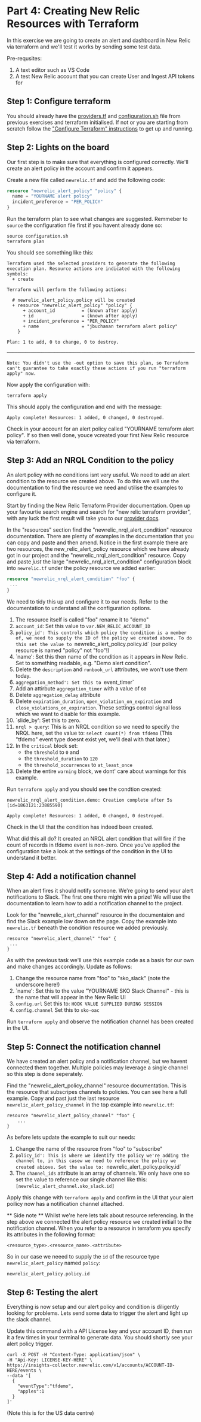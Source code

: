 # Part 4: Creating New Relic Resources with Terraform
In this exercise we are going to create an alert and dashboard in New Relic via terraform and we'll test it works by sending some test data.

Pre-requsites:

1. A text editor such as VS Code
2. A test New Relic account that you can create User and Ingest API tokens for

## Step 1: Configure terraform 
You should already have the [providers.tf](./providers.tf) and [configuration.sh](./configuration.sh.example) file from previous exercises and terraform initialised. If not or you are starting from scratch follow the ["Configure Terraform" instructions](./Part_1-Spinning_up_an_AWS_EC2_instance.md) to get up and running.

## Step 2: Lights on the board
Our first step is to make sure that everything is configured correctly. We'll create an alert policy in the account and confirm it appears. 

Create a new file called `newrelic.tf`  and add the following code:
```newrelic.tf
resource "newrelic_alert_policy" "policy" {
  name = "YOURNAME alert policy"
  incident_preference = "PER_POLICY"
}
```

Run the terraform plan to see what changes are suggested. Remmeber to `source` the configuration file first if you havent already done so:

```
source configuration.sh
terraform plan
```

You should see something like this:

```
Terraform used the selected providers to generate the following execution plan. Resource actions are indicated with the following symbols:
  + create

Terraform will perform the following actions:

  # newrelic_alert_policy.policy will be created
  + resource "newrelic_alert_policy" "policy" {
      + account_id          = (known after apply)
      + id                  = (known after apply)
      + incident_preference = "PER_POLICY"
      + name                = "jbuchanan terraform alert policy"
    }

Plan: 1 to add, 0 to change, 0 to destroy.

─────────────────────────────────────────────────────────────────────────────────────────────────────────────────────────────────────────────────────────

Note: You didn't use the -out option to save this plan, so Terraform can't guarantee to take exactly these actions if you run "terraform apply" now.
```

Now apply the configuration with:

```
terraform apply
```

This should apply the configuration and end with the message:
```
Apply complete! Resources: 1 added, 0 changed, 0 destroyed.
```

Check in your account for an alert policy called "YOURNAME terraform alert policy". If so then well done, youce vcreated your first New Relic resource via terraform.


## Step 3: Add an NRQL Condition to the policy
An alert policy with no conditions isnt very useful. We need to add an alert condition to the resource we created above. To do this we will use the documentation to find the resource we need and utilise the examples to configure it.

Start by finding the New Relic Terraform Provider documentation. Open up your favourtie search engine and search for "new relic terraform provider", with any luck the first result will take you to our [provider docs](https://registry.terraform.io/providers/newrelic/newrelic/latest/docs).

In the "resources" section find the "newrelic_nrql_alert_condition" resource documentation. There are plenty of examples in the documentation that you can copy and paste and then amend. Notice in the first example there are two resources, the new_relic_alert_policy resource which we have already got in our project and the "newrelic_nrql_alert_condition" resource. Copy and paste *just* the large "newrelic_nrql_alert_condition" configuration block into `newrelic.tf` under the policy resource we added earlier:

```newrelic.tf
resource "newrelic_nrql_alert_condition" "foo" {
 ...
}
```

We need to tidy this up and configure it to our needs. Refer to the documentation to understand all the configuration options.
1. The resource  itself is called "foo" rename it to "demo"
2. `account_id`: Set this value to `var.NEW_RELIC_ACCOUNT_ID`
3. `policy_id': This controls which policy the condition is a member of, we need to supply the ID of the policy we created above. To do this set the value to `newrelic_alert_policy.policy.id` (our policy resource is named "policy" not "foo"!)
4. `name': Set this then name of the condition as it appears in New Relic. Set to something readable, e.g. "Demo alert condition". 
5. Delete the `description` and `runbook_url` attributes, we won't use them today.
6. `aggregation_method': Set this to `event_timer`
7. Add an attirbute `aggregation_timer` with a value of `60`
8. Delete `aggregation_delay` attribute
9. Delete `expiration_duration`, `open_violation_on_expiration` and `close_violations_on_expiration`. These settings control signal loss which we want to disable for this example.
10. `slide_by': Set this to zero.
11. `nrql > query`: This is an NRQL condition so we need to specify the NRQL here, set the value to: `select count(*) from tfdemo` (This "tfdemo" event type doesnt exist yet, we'll deal with that later.)
12. In the `critical` block set:
    - the `threshold` to `0` and 
    - the `threshold_duration` to `120`
    - the `threshold_occurrences` to `at_least_once`
13. Delete the entire `warning` block, we dont' care about warnings for this example.

Run `terraform apply` and you should see the condtion created:
```newrelic_nrql_alert_condition.demo: Creating...
newrelic_nrql_alert_condition.demo: Creation complete after 5s [id=1863121:23885590]

Apply complete! Resources: 1 added, 0 changed, 0 destroyed.
```

Check in the UI that the condition has indeed been created.

What did this all do? It created an NRQL alert condition that will fire if the count of records in tfdemo event is non-zero. Once you've applied the configuration take a look at the settings of the condition in the UI to understand it better.


## Step 4: Add a notification channel
When an alert fires it should notify someone. We're going to send your alert notifications to Slack. The first one there might win a prize! We will use the documentation to learn how to add a notification channel to the project.

Look for the "newrelic_alert_channel" resource in the documentaion and find the Slack example low down on the page. Copy the example into `newrelic.tf` beneath the condition resource we added previously.

```
resource "newrelic_alert_channel" "foo" {
 ...
}
```

As with the previous task we'll use this example code as a basis for our own and make changes accordingly. Update as follows:

1. Change the resource name from "foo" to "sko_slack" (note the underscore here!)
2. `name': Set this to the value "YOURNAME SKO Slack Channel" - this is the name that will appear in the New Relic UI
3. `config.url` Set this to: `HOOK VALUE SUPPLIED DURING SESSION`
4. `config.channel` Set this to `sko-oac`

Run `terraform apply` and observe the notification channel has been created in the UI.

## Step 5: Connect the notification channel
We have created an alert policy and a notification channel, but we havent connected them together. Multiple policies may leverage a single channel so this step is done seperately.

Find the "newrelic_alert_policy_channel" resource documentation. This is the resource that subscripes channels to policies. You can see here a full example. Copy and past just the last resource `newrelic_alert_policy_channel` in the top example into `newrelic.tf`:

```
resource "newrelic_alert_policy_channel" "foo" {
    ...
}
```

As before lets update the example to suit our needs:

1. Change the name of the resource from "foo" to "subscribe"
2. `policy_id': This is where we identify the policy we're adding the channel to, in this casew we need to reference the policy we created abiove. Set the value to: `newrelic_alert_policy.policy.id`
3. The `channel_ids` attribute is an array of channels. We only have one so set the value to reference our single channel like this: `[newrelic_alert_channel.sko_slack.id]`


Apply this change with `terraform apply` and confirm in the UI that your alert poilicy now has a notification channel attached.

** Side note **
Whilst we're here lets talk about resource referencing. In the step above we connected the alert policy resource we created initiall to the notification channel. When you refer to a resource in terraform you specify its attributes in the following format:

```
<resource_type>.<resource_name>.<attribute>
```

So in our case we neeed to supply the `id` of the resource type `newrelic_alert_policy` named `policy`:

```
newrelic_alert_policy.policy.id
```

## Step 6: Testing the alert
Everything is now setup and our alert policy and condition is diligently looking for problems. Lets send some data to trigger the alert and light up the slack channel.

Update this command with a API License key and your account ID, then run it a few times in your terminal to generate data. You should shortly see your alert policy trigger.

```
curl -X POST -H "Content-Type: application/json" \
-H "Api-Key: LICENSE-KEY-HERE" \
https://insights-collector.newrelic.com/v1/accounts/ACCOUNT-ID-HERE/events \
--data '[
  {
    "eventType":"tfdemo",
    "apples":1
  }
]'
```

(Note this is for the US data centre)
